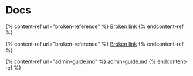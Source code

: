 # Docs

{% content-ref url="broken-reference" %}
[Broken link](broken-reference)
{% endcontent-ref %}

{% content-ref url="broken-reference" %}
[Broken link](broken-reference)
{% endcontent-ref %}

{% content-ref url="admin-guide.md" %}
[admin-guide.md](admin-guide.md)
{% endcontent-ref %}
